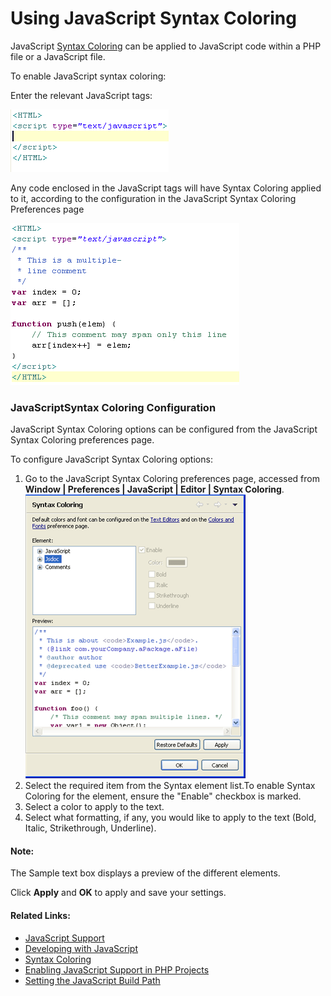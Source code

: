 # Using JavaScript Syntax Coloring

<!--context:using_javascript_syntax_coloring-->

JavaScript [Syntax Coloring](../../016-concepts/024-syntax_highlighting.md) can be applied to JavaScript code within a PHP file or a JavaScript file.

<!--ref-start-->

To enable JavaScript syntax coloring:

Enter the relevant  JavaScript tags:

![javascript_code.png](images/javascript_code.png "javascript_code.png")

Any code enclosed in the JavaScript tags will have Syntax Coloring applied to it, according to the configuration in the JavaScript Syntax Coloring Preferences page

![javascript_sc_example.png](images/javascript_sc_example.png "javascript_sc_example.png")

<!--ref-end-->

### JavaScriptSyntax Coloring Configuration

JavaScript Syntax Coloring options can be configured from the JavaScript Syntax Coloring preferences page.

<!--ref-start-->

To configure JavaScript Syntax Coloring options:

 1. Go to the JavaScript Syntax Coloring preferences page, accessed from **Window | Preferences | JavaScript | Editor | Syntax Coloring**. <br />![JavaScript Syntax Coloring Preferences Page](images/javascript_syntax_coloring.png "JavaScript Syntax Coloring Preferences Page")
 2. Select the required item from the Syntax element list.To enable Syntax Coloring for the element, ensure the "Enable" checkbox is marked.
 3. Select a color to apply to the text.
 4. Select what formatting, if any, you would like to apply to the text (Bold, Italic, Strikethrough, Underline).

<!--note-start-->

#### Note:

The Sample text box displays a preview of the different elements.

<!--note-end-->

Click **Apply** and **OK** to apply and save your settings.

<!--ref-end-->

<!--links-start-->

#### Related Links:

 * [JavaScript Support](../../016-concepts/168-javascript.md)
 * [Developing with JavaScript](000-index.md)
 * [Syntax Coloring](../../016-concepts/024-syntax_highlighting.md)
 * [Enabling JavaScript Support in PHP Projects](008-enabling_javascript_support_in_php_projects.md)
 * [Setting the JavaScript Build Path](016-setting_the_javascript_build_path.md)

<!--links-end-->
